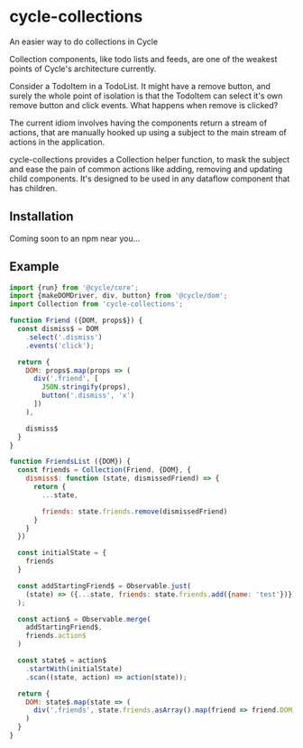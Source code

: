 # cycle-collections
An easier way to do collections in Cycle

Collection components, like todo lists and feeds, are one of the weakest points of Cycle's architecture currently.

Consider a TodoItem in a TodoList. It might have a remove button, and surely the whole point of isolation is that the TodoItem can select it's own remove button and click events. What happens when remove is clicked?

The current idiom involves having the components return a stream of actions, that are manually hooked up using a subject to the main stream of actions in the application.

cycle-collections provides a Collection helper function, to mask the subject and ease the pain of common actions like adding, removing and updating child components. It's designed to be used in any dataflow component that has children.


Installation
---

Coming soon to an npm near you...

Example
---

```js
import {run} from '@cycle/core';
import {makeDOMDriver, div, button} from '@cycle/dom';
import Collection from 'cycle-collections';

function Friend ({DOM, props$}) {
  const dismiss$ = DOM
    .select('.dismiss')
    .events('click');

  return {
    DOM: props$.map(props => (
      div('.friend', [
        JSON.stringify(props),
        button('.dismiss', 'x')
      ])
    ),

    dismiss$
  }
}

function FriendsList ({DOM}) {
  const friends = Collection(Friend, {DOM}, {
    dismiss$: function (state, dismissedFriend) => {
      return {
        ...state,

        friends: state.friends.remove(dismissedFriend)
      }
    }
  })

  const initialState = {
    friends
  }

  const addStartingFriend$ = Observable.just(
    (state) => ({...state, friends: state.friends.add({name: 'test'})})
  );

  const action$ = Observable.merge(
    addStartingFriend$,
    friends.action$
  )

  const state$ = action$
    .startWith(initialState)
    .scan((state, action) => action(state));

  return {
    DOM: state$.map(state => (
      div('.friends', state.friends.asArray().map(friend => friend.DOM))
    )
  }
}
```

